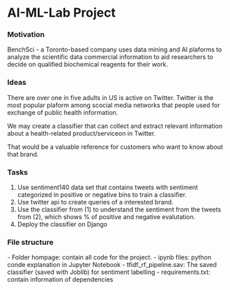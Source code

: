# AI-ML-Lab Project
### Motivation  
<p>BenchSci - a Toronto-based company uses data mining and AI plaforms to analyze the scientific data commercial information to aid researchers to decide on qualified biochemical reagents for their work.</p>
<h3> Ideas </h3>
<p>There are over one in five adults in US is active on Twitter. Twitter is the most popular plaform among scocial media networks that people used for exchange of public health information. </p>
<p>We may create a classifier that can collect and extract relevant information about a health-related product/serviceon in Twitter. </p>
<p>That would be a valuable reference for customers who want to know about that brand.</p>
<h3> Tasks</h3>
<ol>
<li> Use sentiment140 data set that contains tweets with sentiment categorized in positive or negative bins to train a classifier.</li>
<li> Use twitter api to create queries of a interested brand.</li>
<li> Use the classifier from (1) to understand the sentiment from the tweets from (2), which shows % of positive and negative evalutation.</li>
<li> Deploy the classifier on Django</li>
</ol>
<h3> File structure</h3>
- Folder hompage: contain all code for the project.
- ipynb files: python conde explanation in Jupyter Notebook
- tfidf_rf_pipeline.sav: The saved classifier (saved with Joblib) for sentiment labelling
- requirements.txt: contain information of dependencies

